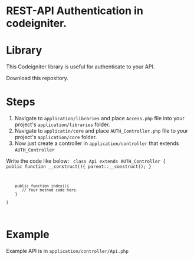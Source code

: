 # REST-API Authentication in codeigniter.
# Library

This Codeigniter library is useful for authenticate to your API.

Download this repository.

# Steps

1. Navigate to <code>application/libraries</code> and place <code>Access.php</code> file into your project's <code>application/libraries</code> folder. 
2. Navigate to <code>applicatin/core</code> and place <code>AUTH_Controller.php</code> file to your project's <code>application/core</code> folder.
3. Now just create a controller in <code>application/controller</code> that extends <code>AUTH_Controller</code>

Write the code like below:
<code>
    class Api extends AUTH_Controller {
        public function __construct(){
            parent::__construct();
        }

        public function index(){
           // Your method code here.
        }
        
    }
</code>

# Example
Example API is in <code>application/controller/Api.php</code>